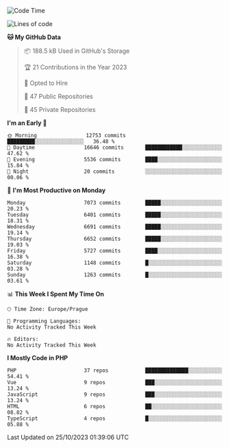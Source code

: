 <!--START_SECTION:waka-->
![Code Time](http://img.shields.io/badge/Code%20Time-1%2C583%20hrs%2058%20mins-blue)

![Lines of code](https://img.shields.io/badge/From%20Hello%20World%20I%27ve%20Written-11.3%20million%20lines%20of%20code-blue)

**🐱 My GitHub Data** 

> 📦 188.5 kB Used in GitHub's Storage 
 > 
> 🏆 21 Contributions in the Year 2023
 > 
> 💼 Opted to Hire
 > 
> 📜 47 Public Repositories 
 > 
> 🔑 45 Private Repositories 
 > 
**I'm an Early 🐤** 

```text
🌞 Morning                12753 commits       █████████░░░░░░░░░░░░░░░░   36.48 % 
🌆 Daytime                16646 commits       ████████████░░░░░░░░░░░░░   47.62 % 
🌃 Evening                5536 commits        ████░░░░░░░░░░░░░░░░░░░░░   15.84 % 
🌙 Night                  20 commits          ░░░░░░░░░░░░░░░░░░░░░░░░░   00.06 % 
```
📅 **I'm Most Productive on Monday** 

```text
Monday                   7073 commits        █████░░░░░░░░░░░░░░░░░░░░   20.23 % 
Tuesday                  6401 commits        █████░░░░░░░░░░░░░░░░░░░░   18.31 % 
Wednesday                6691 commits        █████░░░░░░░░░░░░░░░░░░░░   19.14 % 
Thursday                 6652 commits        █████░░░░░░░░░░░░░░░░░░░░   19.03 % 
Friday                   5727 commits        ████░░░░░░░░░░░░░░░░░░░░░   16.38 % 
Saturday                 1148 commits        █░░░░░░░░░░░░░░░░░░░░░░░░   03.28 % 
Sunday                   1263 commits        █░░░░░░░░░░░░░░░░░░░░░░░░   03.61 % 
```


📊 **This Week I Spent My Time On** 

```text
🕑︎ Time Zone: Europe/Prague

💬 Programming Languages: 
No Activity Tracked This Week

🔥 Editors: 
No Activity Tracked This Week
```

**I Mostly Code in PHP** 

```text
PHP                      37 repos            ██████████████░░░░░░░░░░░   54.41 % 
Vue                      9 repos             ███░░░░░░░░░░░░░░░░░░░░░░   13.24 % 
JavaScript               9 repos             ███░░░░░░░░░░░░░░░░░░░░░░   13.24 % 
HTML                     6 repos             ██░░░░░░░░░░░░░░░░░░░░░░░   08.82 % 
TypeScript               4 repos             █░░░░░░░░░░░░░░░░░░░░░░░░   05.88 % 
```




 Last Updated on 25/10/2023 01:39:06 UTC
<!--END_SECTION:waka-->
<!--
**AlexKratky/AlexKratky** is a ✨ _special_ ✨ repository because its `README.md` (this file) appears on your GitHub profile.

Here are some ideas to get you started:

- 🔭 I’m currently working on ...
- 🌱 I’m currently learning ...
- 👯 I’m looking to collaborate on ...
- 🤔 I’m looking for help with ...
- 💬 Ask me about ...
- 📫 How to reach me: ...
- 😄 Pronouns: ...
- ⚡ Fun fact: ...
-->
